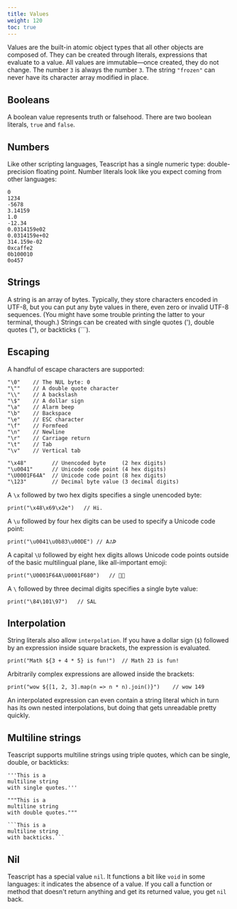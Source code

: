 ```yaml
---
title: Values
weight: 120
toc: true
---
```


Values are the built-in atomic object types that all other objects are composed of. They can be created through literals, expressions that evaluate to a value. All values are immutable—once created, they do not change. The number `3` is always the number `3`. The string `"frozen"` can never have its character array modified in place.

## Booleans

A boolean value represents truth or falsehood. There are two boolean literals, `true` and `false`.

## Numbers

Like other scripting languages, Teascript has a single numeric type: double-precision floating point. Number literals look like you expect coming from other languages:

```tea
0
1234
-5678
3.14159
1.0
-12.34
0.0314159e02
0.0314159e+02
314.159e-02
0xcaffe2
0b100010
0o457
```

## Strings

A string is an array of bytes. Typically, they store characters encoded in UTF-8, but you can put any byte values in there, even zero or invalid UTF-8 sequences. (You might have some trouble printing the latter to your terminal, though.) Strings can be created with single quotes ('), double quotes ("), or backticks (```).

## Escaping

A handful of escape characters are supported:

```tea
"\0"    // The NUL byte: 0
"\""    // A double quote character
"\\"    // A backslash
"\$"    // A dollar sign
"\a"    // Alarm beep
"\b"    // Backspace
"\e"    // ESC character
"\f"    // Formfeed
"\n"    // Newline
"\r"    // Carriage return
"\t"    // Tab
"\v"    // Vertical tab

"\x48"        // Unencoded byte     (2 hex digits)
"\u0041"      // Unicode code point (4 hex digits)
"\U0001F64A"  // Unicode code point (8 hex digits)
"\123"        // Decimal byte value (3 decimal digits)
```

A `\x` followed by two hex digits specifies a single unencoded byte:

```tea
print("\x48\x69\x2e")   // Hi.
```

A `\u` followed by four hex digits can be used to specify a Unicode code point:

```tea
print("\u0041\u0b83\u00DE") // AஃÞ
```

A capital `\U` followed by eight hex digits allows Unicode code points outside of the basic multilingual plane, like all-important emoji:

```tea
print("\U0001F64A\U0001F680")   // 🙊🚀
```

A `\` followed by three decimal digits specifies a single byte value:

```tea
print("\84\101\97")   // SAL
```

## Interpolation

String literals also allow `interpolation`. If you have a dollar sign (`$`) followed by an expression inside square brackets, the expression is evaluated.

```tea
print("Math ${3 + 4 * 5} is fun!")  // Math 23 is fun!
```

Arbitrarily complex expressions are allowed inside the brackets:

```tea
print("wow ${[1, 2, 3].map(n => n * n).join()}")    // wow 149
```

An interpolated expression can even contain a string literal which in turn has its own nested interpolations, but doing that gets unreadable pretty quickly.

## Multiline strings

Teascript supports multiline strings using triple quotes, which can be single, double, or backticks:

````tea
'''This is a 
multiline string
with single quotes.'''

"""This is a 
multiline string
with double quotes."""

```This is a 
multiline string
with backticks.```
````

## Nil

Teascript has a special value `nil`. It functions a bit like `void` in some languages: it indicates the absence of a value. If you call a function or method that doesn't return anything and get its returned value, you get `nil` back.